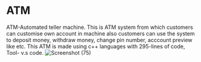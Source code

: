 # ATM
ATM-Automated teller machine.
This is ATM system from which customers can customise own account in machine also customers can use the system to deposit money, withdraw money, change pin number, acccount preview like etc.
This ATM is made using c++ languages with 295-lines of code, Tool- v.s code.
![Screenshot (75)](https://user-images.githubusercontent.com/91480902/139278361-19386480-6a8a-42b6-89f2-80e61c9eef89.png)
